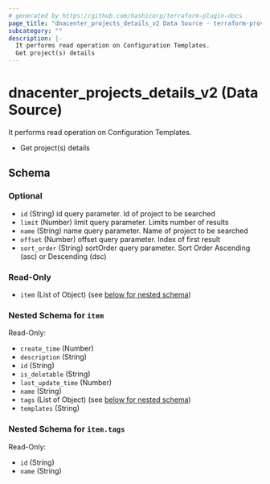 ```yaml
---
# generated by https://github.com/hashicorp/terraform-plugin-docs
page_title: "dnacenter_projects_details_v2 Data Source - terraform-provider-dnacenter"
subcategory: ""
description: |-
  It performs read operation on Configuration Templates.
  Get project(s) details
---
```


# dnacenter_projects_details_v2 (Data Source)

It performs read operation on Configuration Templates.

- Get project(s) details



<!-- schema generated by tfplugindocs -->
## Schema

### Optional

- `id` (String) id query parameter. Id of project to be searched
- `limit` (Number) limit query parameter. Limits number of results
- `name` (String) name query parameter. Name of project to be searched
- `offset` (Number) offset query parameter. Index of first result
- `sort_order` (String) sortOrder query parameter. Sort Order Ascending (asc) or Descending (dsc)

### Read-Only

- `item` (List of Object) (see [below for nested schema](#nestedatt--item))

<a id="nestedatt--item"></a>
### Nested Schema for `item`

Read-Only:

- `create_time` (Number)
- `description` (String)
- `id` (String)
- `is_deletable` (String)
- `last_update_time` (Number)
- `name` (String)
- `tags` (List of Object) (see [below for nested schema](#nestedobjatt--item--tags))
- `templates` (String)

<a id="nestedobjatt--item--tags"></a>
### Nested Schema for `item.tags`

Read-Only:

- `id` (String)
- `name` (String)
